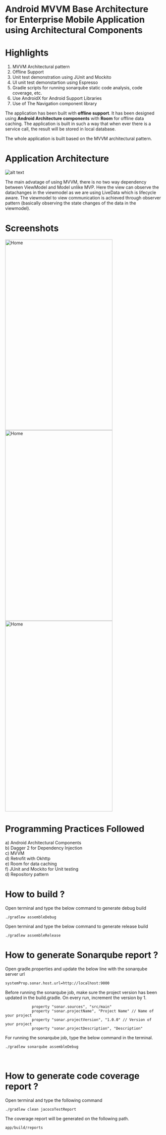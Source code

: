 # Android MVVM Base Architecture for Enterprise Mobile Application using Architectural Components

# Highlights

1. MVVM Architectural pattern
2. Offline Support
3. Unit test demonstration using JUnit and Mockito
4. UI unit test demonstartion using Espresso
5. Gradle scripts for running sonarqube static code analysis, code coverage, etc.
6. Use AndroidX for Android Support Libraries
7. Use of The Navigation component library

The application has been built with **offline support**. It has been designed using **Android Architecture components** with **Room** for offline data caching. The application is built in such a way that when ever there is a service call, the result will be stored in local database.

The whole application is built based on the MVVM architectural pattern.

# Application Architecture
![alt text](https://cdn-images-1.medium.com/max/1600/1*OqeNRtyjgWZzeUifrQT-NA.png)

The main advatage of using MVVM, there is no two way dependency between ViewModel and Model unlike MVP. Here the view can observe the datachanges in the viewmodel as we are using LiveData which is lifecycle aware. The viewmodel to view communication is achieved through observer pattern (basically observing the state changes of the data in the viewmodel).

# Screenshots
<img src="/screenshots/screenshot_mainpage.png" width="346" height="615" alt="Home"/> 
<img src="/screenshots/screenshot_details.png" width="346" height="615" alt="Home"/>
<img src="/screenshots/screenshot_search.png" width="346" height="615" alt="Home"/>

# Programming Practices Followed
a) Android Architectural Components <br/>
b) Dagger 2 for Dependency Injection <br/>
c) MVVM <br/>
d) Retrofit with Okhttp <br/>
e) Room for data caching <br/>
f) JUnit and Mockito for Unit testing <br/>
d) Repository pattern <br/>

# How to build ?

Open terminal and type the below command to generate debug build <br/>

``` ./gradlew assembleDebug ```

Open terminal and type the below command to generate release build <br/>

``` ./gradlew assembleRelease ```

# How to generate Sonarqube report ?

Open gradle.properties and update the below line with the sonarqube server url

```systemProp.sonar.host.url=http://localhost:9000```

Before running the sonarqube job, make sure the project version has been updated in the build.gradle. On every run, increment the version by 1.<br/>

```
            property "sonar.sources", "src/main"
            property "sonar.projectName", "Project Name" // Name of your project
            property "sonar.projectVersion", "1.0.0" // Version of your project
            property "sonar.projectDescription", "Description"
```

For running the sonarqube job, type the below command in the terminal. <br/>

```./gradlew sonarqube assembleDebug```

<br/>

# How to generate code coverage report ?

Open terminal and type the following command

```./gradlew clean jacocoTestReport```

The coverage report will be generated on the following path.

``` app/build/reports ```
